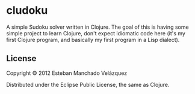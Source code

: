 # cludoku

A simple Sudoku solver written in Clojure. The goal of this is having
some simple project to learn Clojure, don't expect idiomatic code here
(it's my first Clojure program, and basically my first program in a
Lisp dialect).

## License

Copyright © 2012 Esteban Manchado Velázquez

Distributed under the Eclipse Public License, the same as Clojure.
